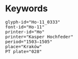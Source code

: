 # Keywords
<pre>
glyph-id="Ho-11_0333"
font-id="Ho-11"
printer-id="Ho"
printer="Kasper Hochfeder"
period="1503–1505"
place="Kraków"
PT plate="028"
</pre>

